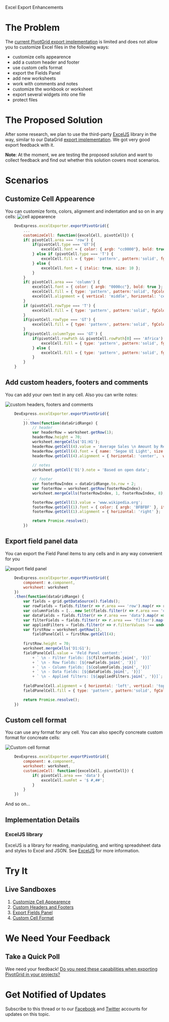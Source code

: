 Excel Export Enhancements

# The Problem

The [current PivotGrid export implementation](https://js.devexpress.com/Documentation/ApiReference/UI_Widgets/dxPivotGrid/Configuration/export/) is limited and does not allow you to customize Excel files in the following ways:

- customize cells appearence
- add a custom header and footer 
- use custom cells format
- export the Fields Panel
- add new worksheets
- work with comments and notes
- customize the workbook or worksheet
- export several widgets into one file
- protect files

# The Proposed Solution

After some research, we plan to use the third-party [ExcelJS](https://github.com/exceljs/exceljs) library in the way, similar to our DataGrid [export  implementation](https://js.devexpress.com/Demos/WidgetsGallery/Demo/DataGrid/ExcelJSOverview/React/Light/). We got very good export feedback with it.

**Note**: At the moment, we are testing the proposed solution and want to collect feedback and find out whether this solution covers most scenarios. 

# Scenarios

## Customize Cell Appearence
You can customize fonts, colors, alignment and indentation and so on in any cells:
![cell appearence](https://user-images.githubusercontent.com/57402891/83850819-2467eb80-a71a-11ea-88d2-db4f204a57f4.png)

```js
    DevExpress.excelExporter.exportPivotGrid({
        ...
        customizeCell: function({excelCell, pivotCell}) {
        if( pivotCell.area === 'row') {
            if(pivotCell.type === 'GT'){
                excelCell.font = { color: { argb: "cc0000"}, bold: true };
            } else if (pivotCell.type === 'T') {
                excelCell.fill = { type: 'pattern', pattern:'solid', fgColor: { argb:'94FF82'} }
            } else {
                excelCell.font = { italic: true, size: 10 };
            }
        }
        if( pivotCell.area === 'column') {
            excelCell.font = { color: { argb: "0000cc"}, bold: true };
            excelCell.fill = { type: 'pattern', pattern:'solid', fgColor: { argb:'FFFF5E'} }
            excelCell.alignment = { vertical: 'middle', horizontal: 'center' };                      
        }
        if (pivotCell.rowType === 'T') {
            excelCell.fill = { type: 'pattern', pattern:'solid', fgColor: { argb:'94FF82'} }
        }
        if(pivotCell.rowType === 'GT') {
            excelCell.fill = { type: 'pattern', pattern:'solid', fgColor: { argb:'5EFF5E'} }
        }
        if(pivotCell.columnType === 'GT') {
            if(pivotCell.rowPath && pivotCell.rowPath[0] === 'Africa') {
                excelCell.fill = { type: 'pattern', pattern:'solid', fgColor: { argb:'B6FF19'} }
            } else {
                excelCell.fill = { type: 'pattern', pattern:'solid', fgColor: { argb:'5EFF5E'} }
            }
        }
    }
```


## Add custom headers, footers and comments
You can add your own text in any cell. Also you can write notes:

![custom headers, footers and comments](https://user-images.githubusercontent.com/57402891/83887298-ee922980-a750-11ea-815b-f7e7135d25f1.png)
```js
    DevExpress.excelExporter.exportPivotGrid({
        ...
        }).then(function(dataGridRange) {
            // header
            var headerRow = worksheet.getRow(1);
            headerRow.height = 70; 
            worksheet.mergeCells('D1:H1');
            headerRow.getCell(4).value = 'Average Sales \n Amount by Region';
            headerRow.getCell(4).font = { name: 'Segoe UI Light', size: 22, bold: true };
            headerRow.getCell(4).alignment = { horizontal: 'center',  wrapText: true };
            
            // notes
            worksheet.getCell('D1').note = 'Based on open data';

            // footer
            var footerRowIndex = dataGridRange.to.row + 2;
            var footerRow = worksheet.getRow(footerRowIndex);
            worksheet.mergeCells(footerRowIndex, 1, footerRowIndex, 8);

            footerRow.getCell(1).value = 'www.wikipedia.org';
            footerRow.getCell(1).font = { color: { argb: 'BFBFBF' }, italic: true };
            footerRow.getCell(1).alignment = { horizontal: 'right' };

            return Promise.resolve();
        })
```

## Export field panel data
You can export the Field Panel items to any cells and in any way convenient for you

![export field panel](https://user-images.githubusercontent.com/57402891/83886597-f56c6c80-a74f-11ea-9aba-59844f8d6166.png)
```js
    DevExpress.excelExporter.exportPivotGrid({
        component: e.component,
        worksheet: worksheet
    })
    .then(function(dataGridRange) {
        var fields = grid.getDataSource().fields();      
        var rowFields = fields.filter(r => r.area === 'row').map(r => r.dataField);
        var columnFields = [...new Set(fields.filter(r => r.area === 'column').map(r => r.dataField))];
        var dataFields = fields.filter(r => r.area === 'data').map(r => `[${r.summaryType}(${r.dataField}])`);        
        var filterFields = fields.filter(r => r.area === 'filter').map(r => r.dataField);
        var appliedFilters = fields.filter(r => r.filterValues !== undefined).map(r => `[${r.dataField}:${r.filterValues}]`);
        var firstRow = worksheet.getRow(1),
            fieldPanelCell = firstRow.getCell(4);
    
        firstRow.height = 70;
        worksheet.mergeCells('D1:G1');
        fieldPanelCell.value = 'Feld Panel content:'
            + ` \n - Filter fields: [${filterFields.join(', ')}]`              
            + ` \n - Row fields: [${rowFields.join(', ')}]`
            + ` \n - Column fields: [${columnFields.join(', ')}]`
            + ` \n - Data fields: [${dataFields.join(', ')}]`
            + ` \n - Applied filters: [${appliedFilters.join(', ')}]`;
    
        fieldPanelCell.alignment = { horizontal: 'left', vertical: 'top',  wrapText: true };
        fieldPanelCell.fill = { type: 'pattern', pattern:'solid', fgColor: { argb:'FFD905'}};

        return Promise.resolve();
    }) 
```

## Custom cell format
You can use any format for any cell. You can also specify concreate custom format for concreate cells:

![Custom cell format](https://user-images.githubusercontent.com/57402891/84011112-54afc400-a97e-11ea-917d-e29ba7feca2d.png)
```js
    DevExpress.excelExporter.exportPivotGrid({
        component: e.component,
        worksheet: worksheet,
        customizeCell: function({excelCell, pivotCell}) {
            if( pivotCell.area === 'data') {
                excelCell.numFmt = '$ #,##';
            }
        }        
    })
```

And so on...

## Implementation Details

### ExcelJS library

ExcelJS is a library for reading, manipulating, and writing spreadsheet data and styles to Excel and JSON. See [ExcelJS](https://github.com/exceljs/exceljs) for more information.

# Try It

## Live Sandboxes

1. [Customize Cell Appearence](https://codepen.io/SNovikov/pen/BajBgrj)
1. [Custom Headers and Footers](https://codepen.io/SNovikov/pen/BajBgrj)
1. [Export Fields Panel](https://codepen.io/SNovikov/pen/zYrxmMr)
1. [Custom Cell Format](https://codepen.io/SNovikov/pen/pogvVmZ)

# We Need Your Feedback

## Take a Quick Poll
Wee need your feedback! [Do you need these capabilities when exporting PivotGrid in your projects?](https://docs.google.com/forms/d/17nP7HiGe5ILj1mK7Tjn6vojNJMIGUDdufdeDh6K547g/viewform?usp=sf_link)

# Get Notified of Updates

Subscribe to this thread or to our [Facebook](https://www.facebook.com/DevExpress.DevExtreme/) and [Twitter](https://twitter.com/devextreme) accounts for updates on this topic.
